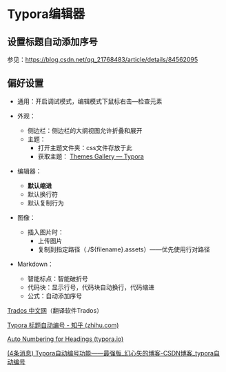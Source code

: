 # Typora编辑器

## 设置标题自动添加序号 

参见：https://blog.csdn.net/qq_21768483/article/details/84562095

## 偏好设置

- 通用：开启调试模式，编辑模式下鼠标右击—检查元素

- 外观：
  - 侧边栏：侧边栏的大纲视图允许折叠和展开
  - 主题：
    - 打开主题文件夹：css文件存放于此
    - 获取主题： [Themes Gallery — Typora](https://theme.typora.io/)
- 编辑器：
  - **默认缩进**
  - 默认换行符
  - 默认复制行为
- 图像：
  - 插入图片时：
    - 上传图片
    - 复制到指定路径（./${filename}.assets）——优先使用行对路径
- Markdown：

  - 智能标点：智能破折号
  - 代码块：显示行号，代码块自动换行，代码缩进
  - 公式：自动添加序号

[Trados 中文网](https://www.trados.com.cn/portal.php)（翻译软件Trados）

[Typora 标题自动编号 - 知乎 (zhihu.com)](https://zhuanlan.zhihu.com/p/110257979)

[Auto Numbering for Headings (typora.io)](https://support.typora.io/Auto-Numbering/)

[(4条消息) Typora自动编号功能——最强版_幻心矢的博客-CSDN博客_typora自动编号](https://blog.csdn.net/qq_33159059/article/details/87910522)

